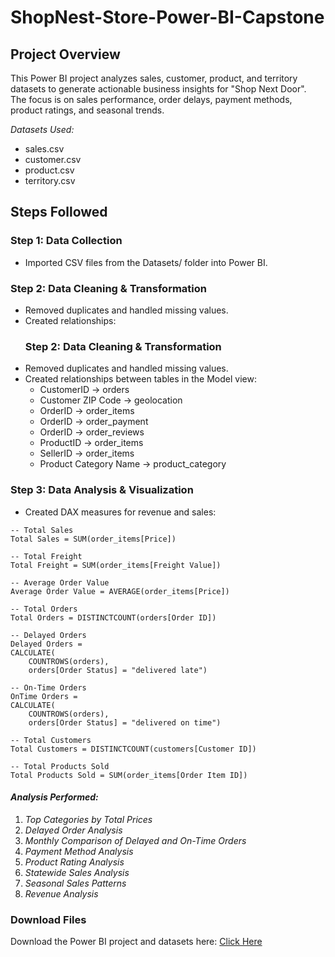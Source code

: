 # ShopNest-Store-Power-BI-Capstone


## Project Overview
This Power BI project analyzes sales, customer, product, and territory datasets to generate actionable business insights for "Shop Next Door".  
The focus is on sales performance, order delays, payment methods, product ratings, and seasonal trends.

*Datasets Used:*
- sales.csv
- customer.csv
- product.csv
- territory.csv

## Steps Followed

### Step 1: Data Collection
- Imported CSV files from the Datasets/ folder into Power BI.

### Step 2: Data Cleaning & Transformation
- Removed duplicates and handled missing values.
- Created relationships:
  ### Step 2: Data Cleaning & Transformation
- Removed duplicates and handled missing values.
- Created relationships between tables in the Model view:
  - CustomerID → orders
  - Customer ZIP Code → geolocation
  - OrderID → order_items
  - OrderID → order_payment
  - OrderID → order_reviews
  - ProductID → order_items
  - SellerID → order_items
  - Product Category Name → product_category
 
    
### Step 3: Data Analysis & Visualization
- Created DAX measures for revenue and sales:
```DAX
-- Total Sales
Total Sales = SUM(order_items[Price])

-- Total Freight
Total Freight = SUM(order_items[Freight Value])

-- Average Order Value
Average Order Value = AVERAGE(order_items[Price])

-- Total Orders
Total Orders = DISTINCTCOUNT(orders[Order ID])

-- Delayed Orders
Delayed Orders = 
CALCULATE(
    COUNTROWS(orders),
    orders[Order Status] = "delivered late")

-- On-Time Orders
OnTime Orders = 
CALCULATE(
    COUNTROWS(orders),
    orders[Order Status] = "delivered on time")

-- Total Customers
Total Customers = DISTINCTCOUNT(customers[Customer ID])

-- Total Products Sold
Total Products Sold = SUM(order_items[Order Item ID])
```

#### *Analysis Performed:*
1. *Top Categories by Total Prices*  
2. *Delayed Order Analysis*  
3. *Monthly Comparison of Delayed and On-Time Orders*  
4. *Payment Method Analysis*  
5. *Product Rating Analysis*  
6. *Statewide Sales Analysis*  
7. *Seasonal Sales Patterns*  
8. *Revenue Analysis*

### Download Files 
Download the Power BI project and datasets here: [Click Here](https://drive.google.com/file/d/1_iba52eU9b1MtPZRv6yLBlo10Y4lSqPN/view?usp=sharing)













